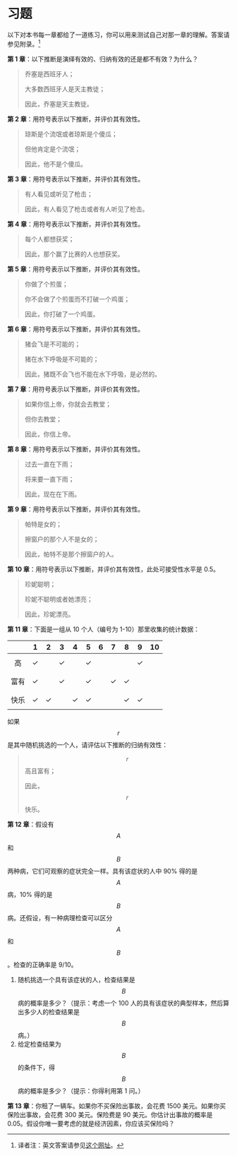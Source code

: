 # 习题

以下对本书每一章都给了一道练习，你可以用来测试自己对那一章的理解。答案请参见附录。[^1]

**第 1 章**：以下推断是演绎有效的、归纳有效的还是都不有效？为什么？

> 乔塞是西班牙人；
>
> 大多数西班牙人是天主教徒；
>
> 因此，乔塞是天主教徒。

**第 2 章**：用符号表示以下推断，并评价其有效性。

> 琼斯是个流氓或者琼斯是个傻瓜；
>
> 但他肯定是个流氓；
>
> 因此，他不是个傻瓜。

**第 3 章**：用符号表示以下推断，并评价其有效性。

> 有人看见或听见了枪击；
>
> 因此，有人看见了枪击或者有人听见了枪击。

**第 4 章**：用符号表示以下推断，并评价其有效性。

> 每个人都想获奖；
>
> 因此，那个赢了比赛的人也想获奖。

**第 5 章**：用符号表示以下推断，并评价其有效性。

> 你做了个煎蛋；
>
> 你不会做了个煎蛋而不打破一个鸡蛋；
>
> 因此，你打破了一个鸡蛋。

**第 6 章**：用符号表示以下推断，并评价其有效性。

> 猪会飞是不可能的；
>
> 猪在水下呼吸是不可能的；
>
> 因此，猪既不会飞也不能在水下呼吸，是必然的。

**第 7 章**：用符号表示以下推断，并评价其有效性。

> 如果你信上帝，你就会去教堂；
>
> 但你去教堂；
>
> 因此，你信上帝。

**第 8 章**：用符号表示以下推断，并评价其有效性。

> 过去一直在下雨；
>
> 将来要一直下雨；
>
> 因此，现在在下雨。

**第 9 章**：用符号表示以下推断，并评价其有效性。

> 帕特是女的；
>
> 擦窗户的那个人不是女的；
>
> 因此，帕特不是那个擦窗户的人。

**第 10 章**：用符号表示以下推断，并评价其有效性，此处可接受性水平是 0.5。

> 珍妮聪明；
>
> 珍妮不聪明或者她漂亮；
>
> 因此，珍妮漂亮。

**第 11 章**：下面是一组从 10 个人（编号为 1-10）那里收集的统计数据：

|      |       1        |       2        |       3        |       4        |       5        |  6   |       7        |       8        |       9        |  10  |
| :--: | :------------: | :------------: | :------------: | :------------: | :------------: | :--: | :------------: | :------------: | :------------: | :--: |
|  高   | $$\checkmark$$ |                | $$\checkmark$$ |                | $$\checkmark$$ |      |                |                | $$\checkmark$$ |      |
|  富有  | $$\checkmark$$ |                | $$\checkmark$$ |                | $$\checkmark$$ |      | $$\checkmark$$ | $$\checkmark$$ |                |      |
|  快乐  | $$\checkmark$$ | $$\checkmark$$ |                | $$\checkmark$$ | $$\checkmark$$ |      |                | $$\checkmark$$ | $$\checkmark$$ |      |

如果 $$r$$ 是其中随机挑选的一个人，请评估以下推断的归纳有效性：

> $$r$$ 高且富有；
>
> 因此，$$r$$ 快乐。

**第 12 章**：假设有 $$A$$ 和 $$B$$ 两种病，它们可观察的症状完全一样。具有该症状的人中 90% 得的是 $$A$$ 病，10% 得的是 $$B$$ 病。还假设，有一种病理检查可以区分 $$A$$ 和 $$B$$。检查的正确率是 9/10。

1. 随机挑选一个具有该症状的人，检查结果是 $$B$$ 病的概率是多少？（提示：考虑一个 100 人的具有该症状的典型样本，然后算出多少人的检查结果是 $$B$$ 病。）
2. 给定检查结果为 $$B$$ 的条件下，得 $$B$$ 病的概率是多少？（提示：你得利用第 1 问。）

**第 13 章**：你租了一辆车。如果你不买保险出事故，会花费 1500 美元。如果你买保险出事故，会花费 300 美元。保险费是 90 美元。你估计出事故的概率是 0.05。假设你唯一要考虑的就是经济因素，你应该买保险吗？

[^1]: 译者注：英文答案请参见[这个网址](http://www.oup.co.uk/vsi/logic)。

